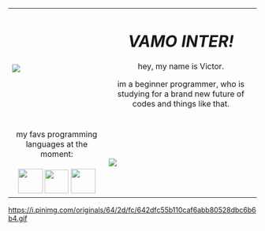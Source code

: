 <table>
  <tr>
    <td><img src="https://media3.giphy.com/media/26u8zjhM87ZpbwOkg/giphy.gif?cid=6c09b952cg9n52wfyyifl6ts0p3sn79eknzxz5k2icxu0wfa&ep=v1_gifs_search&rid=giphy.gif&ct=g"></td>
<td><div align="center">
<h1><b><em>VAMO INTER!</em></b></h1>
<p>hey, my name is Victor.</p>
<p>im a beginner programmer, who is studying for a brand new future of codes and things like that.</p>
<br>
</div></td>
  <tr>
  <td align="center">my favs programming languages at the moment:<br><br>
    <a href="https://www.w3schools.com/html/html_tables.asp" target="_blank"><img src="https://icones.pro/wp-content/uploads/2021/05/icone-html-jaune.png" width= 50 heigh= 50/></a>
     <a href="https://www.w3schools.com/css/css_examples.asp" target="_blank"><img src="https://cdn.iconscout.com/icon/free/png-256/free-css3-logo-icon-download-in-svg-png-gif-file-formats--css-wordmark-programming-langugae-language-pack-logos-icons-1175238.png" width= 48 heigh= 48/></a>
     <a href="https://www.w3schools.com/python/python_intro.asp" target="_blank"><img src="https://images.icon-icons.com/112/PNG/512/python_18894.png" width= 50 heigh= 50/></a>
  </td>
    <td>
      <img src="https://i.pinimg.com/originals/64/2d/fc/642dfc55b110caf6abb80528dbc6b6b4.gif">
    </td>
  </tr>
  
  </tr>
</table>

https://i.pinimg.com/originals/64/2d/fc/642dfc55b110caf6abb80528dbc6b6b4.gif
